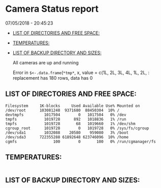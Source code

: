 Camera Status report
================
07/05/2018 - 20:45:23

-   [LIST OF DIRECTORIES AND FREE SPACE:](#list-of-directories-and-free-space)
-   [TEMPERATURES:](#temperatures)
-   [LIST OF BACKUP DIRECTORY AND SIZES:](#list-of-backup-directory-and-sizes)

    All cameras are up and running

    Error in `$<-.data.frame`(`*tmp*`, x, value = c(1L, 2L, 3L, 4L, 1L, 2L, : replacement has 180 rows, data has 0

LIST OF DIRECTORIES AND FREE SPACE:
-----------------------------------

``` text
Filesystem     1K-blocks     Used Available Use% Mounted on
/dev/root      103081248  9371680  88450304  10% /
devtmpfs         1017504        0   1017504   0% /dev
tmpfs            1019728      892   1018836   1% /run
tmpfs            1019728       68   1019660   1% /dev/shm
cgroup_root      1019728        0   1019728   0% /sys/fs/cgroup
/dev/sda1        1032088    20580    959080   3% /boot
/dev/sda3      722355288 61892648 623746096  10% /home
cgmfs                100        0       100   0% /run/cgmanager/fs
```

TEMPERATURES:
-------------

``` text
```

LIST OF BACKUP DIRECTORY AND SIZES:
-----------------------------------

``` text
```
